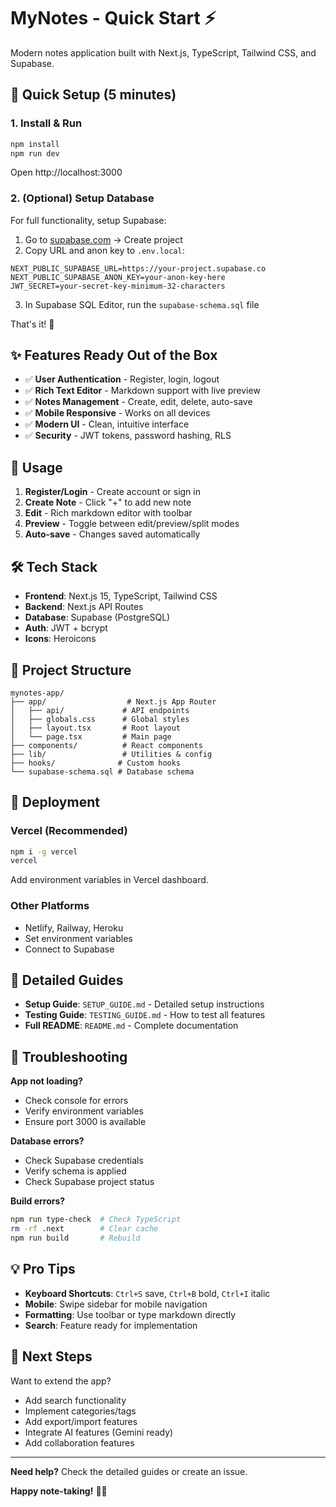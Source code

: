 # MyNotes - Quick Start ⚡

Modern notes application built with Next.js, TypeScript, Tailwind CSS, and Supabase.

## 🚀 Quick Setup (5 minutes)

### 1. Install & Run
```bash
npm install
npm run dev
```
Open http://localhost:3000

### 2. (Optional) Setup Database
For full functionality, setup Supabase:

1. Go to [supabase.com](https://supabase.com) → Create project
2. Copy URL and anon key to `.env.local`:
```env
NEXT_PUBLIC_SUPABASE_URL=https://your-project.supabase.co
NEXT_PUBLIC_SUPABASE_ANON_KEY=your-anon-key-here
JWT_SECRET=your-secret-key-minimum-32-characters
```
3. In Supabase SQL Editor, run the `supabase-schema.sql` file

That's it! 🎉

## ✨ Features Ready Out of the Box

- ✅ **User Authentication** - Register, login, logout
- ✅ **Rich Text Editor** - Markdown support with live preview  
- ✅ **Notes Management** - Create, edit, delete, auto-save
- ✅ **Mobile Responsive** - Works on all devices
- ✅ **Modern UI** - Clean, intuitive interface
- ✅ **Security** - JWT tokens, password hashing, RLS

## 📱 Usage

1. **Register/Login** - Create account or sign in
2. **Create Note** - Click "+" to add new note
3. **Edit** - Rich markdown editor with toolbar
4. **Preview** - Toggle between edit/preview/split modes
5. **Auto-save** - Changes saved automatically

## 🛠️ Tech Stack

- **Frontend**: Next.js 15, TypeScript, Tailwind CSS
- **Backend**: Next.js API Routes
- **Database**: Supabase (PostgreSQL)
- **Auth**: JWT + bcrypt
- **Icons**: Heroicons

## 📁 Project Structure

```
mynotes-app/
├── app/                  # Next.js App Router
│   ├── api/             # API endpoints
│   ├── globals.css      # Global styles
│   ├── layout.tsx       # Root layout
│   └── page.tsx         # Main page
├── components/          # React components
├── lib/                 # Utilities & config
├── hooks/              # Custom hooks
└── supabase-schema.sql # Database schema
```

## 🚀 Deployment

### Vercel (Recommended)
```bash
npm i -g vercel
vercel
```
Add environment variables in Vercel dashboard.

### Other Platforms
- Netlify, Railway, Heroku
- Set environment variables
- Connect to Supabase

## 📖 Detailed Guides

- **Setup Guide**: `SETUP_GUIDE.md` - Detailed setup instructions
- **Testing Guide**: `TESTING_GUIDE.md` - How to test all features
- **Full README**: `README.md` - Complete documentation

## 🔧 Troubleshooting

**App not loading?**
- Check console for errors
- Verify environment variables
- Ensure port 3000 is available

**Database errors?**
- Check Supabase credentials
- Verify schema is applied
- Check Supabase project status

**Build errors?**
```bash
npm run type-check  # Check TypeScript
rm -rf .next        # Clear cache
npm run build       # Rebuild
```

## 💡 Pro Tips

- **Keyboard Shortcuts**: `Ctrl+S` save, `Ctrl+B` bold, `Ctrl+I` italic
- **Mobile**: Swipe sidebar for mobile navigation
- **Formatting**: Use toolbar or type markdown directly
- **Search**: Feature ready for implementation

## 🎯 Next Steps

Want to extend the app?
- Add search functionality
- Implement categories/tags
- Add export/import features
- Integrate AI features (Gemini ready)
- Add collaboration features

---

**Need help?** Check the detailed guides or create an issue.

**Happy note-taking!** 📝✨
